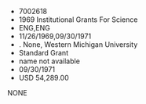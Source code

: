 * 7002618
* 1969 Institutional Grants For Science
* ENG,ENG
* 11/26/1969,09/30/1971
*  . None, Western Michigan University
* Standard Grant
*   name not available
* 09/30/1971
* USD 54,289.00

NONE